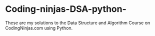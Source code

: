 # Coding-ninjas-DSA-python-
These are my solutions to the Data Structure and Algorithm Course on CodingNinjas.com using Python.
